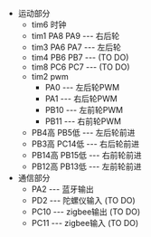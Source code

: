 
+ 运动部分
  + tim6 时钟
  + tim1 PA8 PA9 --- 右后轮
  + tim3 PA6 PA7 --- 左后轮
  + tim4 PB6 PB7 --- (TO DO)
  + tim8 PC6 PC7 --- (TO DO)
  + tim2 pwm 
    + PA0 --- 左后轮PWM
    + PA1 --- 右后轮PWM
    + PB10 --- 左前轮PWM
    + PB11 --- 右前轮PWM
  + PB4高  PB5低  ---  左后轮前进
  + PB3高 PC14低  ---  右后轮前进
  + PB14高 PB15低 --- 右前轮前进
  + PB12高 PB13低  ---  左前轮前进 
+ 通信部分
  + PA2 --- 蓝牙输出
  + PD2 --- 陀螺仪输入 (TO DO)
  + PC10 --- zigbee输出  (TO DO)
  + PC11 --- zigbee输入  (TO DO)


